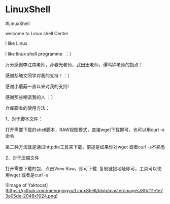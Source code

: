 # LinuxShell


#LinuxShell


welcome to Linux shell Center

I like Linux

I like linux shell programme  ：）


万分感谢李江南老师，孙春光老师，武田田老师，谭鸣钟老师的指点！

感谢胡曦文同学对我的支持！：）

感谢小蘑菇一直以来对我的支持!

感谢那些嘲讽我的人 ：）


仓库脚本的使用方法：

1、对于脚本文件：

打开需要下载的shell脚本，RAW视图模式，直接wget下载即可，也可以用curl -s 命令  

第二种方法就是通过httpdie工具来下载，前提是如果你对wget 或者curl -s不熟悉

2、对于压缩文件

打开需要下载的包，点击View Raw，即可下载  复制链接地址即可，工具可以使用wget 或者是curl -s


![Image of Yaktocat] (https://github.com/menqgingyu/LinuxShell/blob/master/images/8fbf11e1e73a05de-2048x1024.png)
